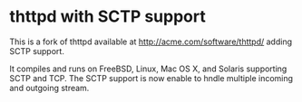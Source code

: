 # thttpd with SCTP support

This is a fork of thttpd available at http://acme.com/software/thttpd/ adding SCTP support.

It compiles and runs on FreeBSD, Linux, Mac OS X, and Solaris supporting SCTP and TCP.
The SCTP support is now enable to hndle multiple incoming and outgoing stream.

